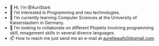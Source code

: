 - 👋 Hi, I’m @AuriStark
- 👀 I’m interested in Programming and neu technologies.
- 🌱 I’m currently learning Computer Sciences at the University of Kaiserslautern in Germany.
- 💞️ I’m looking to collaborate on different Ptojekts involving programming skill, mnagement skills in several diverce languages.
- 📫 How to reach me just send me an e-mail at aurellewafo0@gmail.com

<!---
AuriStark/AuriStark is a ✨ special ✨ repository because its `README.md` (this file) appears on your GitHub profile.
You can click the Preview link to take a look at your changes.
--->
